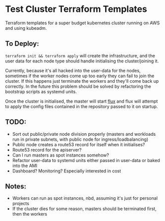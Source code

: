 # Test Cluster Terraform Templates

Terraform templates for a super budget kubernetes cluster running on AWS and using kubeadm.

## To Deploy:

`terraform init && terraform apply` will create the infrastructure, and the user data for each node type should handle initialising the cluster/joining it. 

Currently, because it's all hacked into the user-data for the nodes, sometimes if the worker nodes come up too early they can fail to join the cluster. If this happens just terminate the workers and they'll come back up correctly. In the future this problem should be solved by refactoring the bootstrap scripts as systemd units. 

Once the cluster is initialised, the master will start [flux](https://github.com/fluxcd/flux) and flux will attempt to apply the config files contained in the repository passed to it on startup.

## TODO:

- Sort out public/private node division properly (masters and workloads run in private subnets, with public node for ingress/loadbalancing)
- Public node creates a route53 record for itself when it initialises?
- Route53 record for the apiserver?
- Can I run masters as spot instances somehow?
- Refactor user-data to systemd units either passed in user-data or baked into the AMI
- Dashboard? Monitoring? Especially interested in cost

## Notes:

- Workers can run as spot instances, nbd, assuming it's just for personal projects
- If the cluster dies for some reason, masters should be terminated first, then the workers
